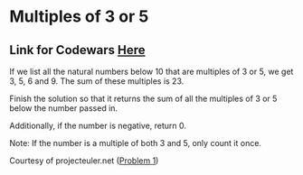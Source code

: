 # Multiples of 3 or 5
## Link for Codewars [Here](https://www.codewars.com/kata/514b92a657cdc65150000006/train/javascript)

If we list all the natural numbers below 10 that are multiples of 3 or 5, we get 3, 5, 6 and 9. The sum of these multiples is 23.

Finish the solution so that it returns the sum of all the multiples of 3 or 5 below the number passed in.

Additionally, if the number is negative, return 0.

Note: If the number is a multiple of both 3 and 5, only count it once.

Courtesy of projecteuler.net ([Problem 1](https://projecteuler.net/problem=1))

